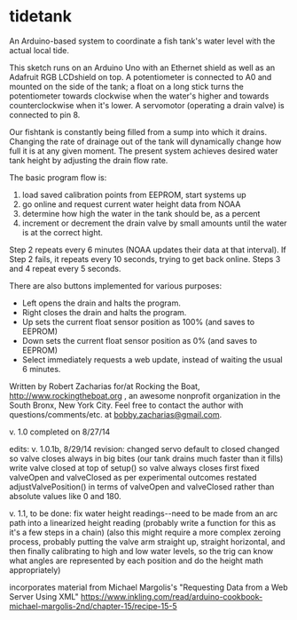 tidetank
========

An Arduino-based system to coordinate a fish tank's water level with the actual local tide.
 
This sketch runs on an Arduino Uno with an Ethernet shield as well as an Adafruit RGB LCDshield on top.
 A potentiometer is connected to A0 and mounted on the side of the tank; a float on a long stick 
 turns the potentiometer towards clockwise when the water's higher and towards counterclockwise 
 when it's lower.
 A servomotor (operating a drain valve) is connected to pin 8.
 
 Our fishtank is constantly being filled from a sump into which it drains. Changing the rate
 of drainage out of the tank will dynamically change how full it is at any given moment. The
 present system achieves desired water tank height by adjusting the drain flow rate.
 
 The basic program flow is:
 
 1) load saved calibration points from EEPROM, start systems up
 2) go online and request current water height data from NOAA
 3) determine how high the water in the tank should be, as a percent
 4) increment or decrement the drain valve by small amounts until the water is at the correct hight.
 
 Step 2 repeats every 6 minutes (NOAA updates their data at that interval).
 If Step 2 fails, it repeats every 10 seconds, trying to get back online.
 Steps 3 and 4 repeat every 5 seconds.
 
 There are also buttons implemented for various purposes:
 * Left opens the drain and halts the program.
 * Right closes the drain and halts the program.
 * Up sets the current float sensor position as 100% (and saves to EEPROM)
 * Down sets the current float sensor position as 0% (and saves to EEPROM)
 * Select immediately requests a web update, instead of waiting the usual 6 minutes.
 
 Written by Robert Zacharias for/at Rocking the Boat, http://www.rockingtheboat.org , an awesome
 nonprofit organization in the South Bronx, New York City. Feel free to contact the author with 
 questions/comments/etc. at bobby.zacharias@gmail.com.
 
 v. 1.0 completed on 8/27/14
 
 edits:
 v. 1.0.1b, 8/29/14 revision: 
   changed servo default to closed
   changed so valve closes always in big bites (our tank drains much faster than it fills)
   write valve closed at top of setup() so valve always closes first
   fixed valveOpen and valveClosed as per experimental outcomes
   restated adjustValvePosition() in terms of valveOpen and valveClosed rather than absolute values like 0 and 180. 
 
 v. 1.1, to be done:
  fix water height readings--need to be made from an arc path into a linearized height reading
  (probably write a function for this as it's a few steps in a chain)
  (also this might require a more complex zeroing process, probably putting the valve arm straight up,
   straight horizontal, and then finally calibrating to high and low water levels, so the trig can
    know what angles are represented by each position and do the height math appropriately) 
 
 incorporates material from Michael Margolis's "Requesting Data from a Web Server Using XML" https://www.inkling.com/read/arduino-cookbook-michael-margolis-2nd/chapter-15/recipe-15-5
 
